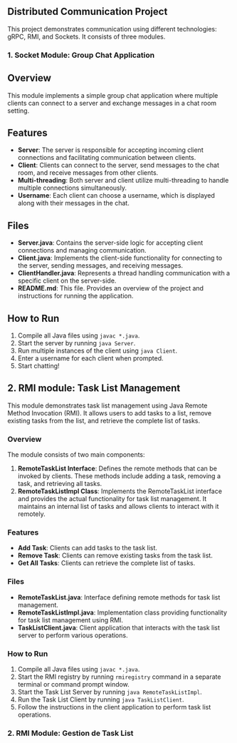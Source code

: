 ## Distributed Communication Project

This project demonstrates communication using different technologies: gRPC, RMI, and Sockets. It consists of three modules.

### 1. Socket Module: Group Chat Application

## Overview
This module implements a simple group chat application where multiple clients can connect to a server and exchange messages in a chat room setting.

## Features
- **Server**: The server is responsible for accepting incoming client connections and facilitating communication between clients.
- **Client**: Clients can connect to the server, send messages to the chat room, and receive messages from other clients.
- **Multi-threading**: Both server and client utilize multi-threading to handle multiple connections simultaneously.
- **Username**: Each client can choose a username, which is displayed along with their messages in the chat.

## Files
- **Server.java**: Contains the server-side logic for accepting client connections and managing communication.
- **Client.java**: Implements the client-side functionality for connecting to the server, sending messages, and receiving messages.
- **ClientHandler.java**: Represents a thread handling communication with a specific client on the server-side.
- **README.md**: This file. Provides an overview of the project and instructions for running the application.

## How to Run
1. Compile all Java files using `javac *.java`.
2. Start the server by running `java Server`.
3. Run multiple instances of the client using `java Client`.
4. Enter a username for each client when prompted.
5. Start chatting!

## 2. RMI module:  Task List Management

This module demonstrates task list management using Java Remote Method Invocation (RMI). It allows users to add tasks to a list, remove existing tasks from the list, and retrieve the complete list of tasks.

### Overview

The module consists of two main components:
1. **RemoteTaskList Interface**: Defines the remote methods that can be invoked by clients. These methods include adding a task, removing a task, and retrieving all tasks.
2. **RemoteTaskListImpl Class**: Implements the RemoteTaskList interface and provides the actual functionality for task list management. It maintains an internal list of tasks and allows clients to interact with it remotely.

### Features
- **Add Task**: Clients can add tasks to the task list.
- **Remove Task**: Clients can remove existing tasks from the task list.
- **Get All Tasks**: Clients can retrieve the complete list of tasks.

### Files
- **RemoteTaskList.java**: Interface defining remote methods for task list management.
- **RemoteTaskListImpl.java**: Implementation class providing functionality for task list management using RMI.
- **TaskListClient.java**: Client application that interacts with the task list server to perform various operations.

### How to Run
1. Compile all Java files using `javac *.java`.
2. Start the RMI registry by running `rmiregistry` command in a separate terminal or command prompt window.
3. Start the Task List Server by running `java RemoteTaskListImpl`.
4. Run the Task List Client by running `java TaskListClient`.
5. Follow the instructions in the client application to perform task list operations.





### 2. RMI Module: Gestion de Task List
